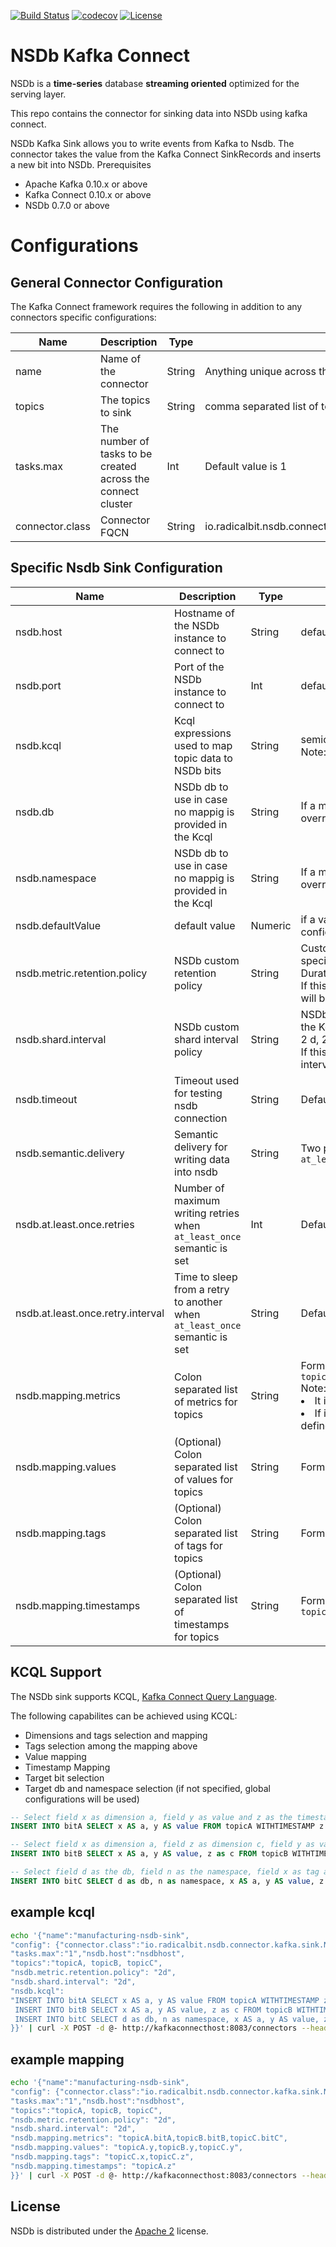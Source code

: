 [![Build Status](https://travis-ci.org/radicalbit/nsdb-kafka-connect.svg)](https://travis-ci.org/radicalbit/nsdb-kafka-connect)
[![codecov](https://codecov.io/github/radicalbit/nsdb-kafka-connect/coverage.svg?branch=master)](https://codecov.io/github/radicalbit/nsdb-kafka-connect?branch=master)
[![License](https://img.shields.io/github/license/radicalbit/nsdb-kafka-connect.svg)](LICENSE)

# NSDb Kafka Connect #

NSDb is a **time-series** database **streaming oriented**
optimized for the serving layer.

This repo contains the connector for sinking data into NSDb using kafka connect.

NSDb Kafka Sink allows you to write events from Kafka to Nsdb.
The connector takes the value from the Kafka Connect SinkRecords and inserts a new bit into NSDb.
Prerequisites

- Apache Kafka 0.10.x or above
- Kafka Connect 0.10.x or above
- NSDb 0.7.0 or above

# Configurations

## General Connector Configuration
The Kafka Connect framework requires the following in addition to any connectors specific configurations:

Name  | Description  | Type  | Value
--|---|---|--
name  |  Name of the connector | String  |  Anything unique across the Connect cluster
topics  | The topics to sink | String | comma separated list of topics used in the connector
tasks.max  | The number of tasks to be created across the connect cluster  | Int | Default value is 1
connector.class  | Connector FQCN  |  String | io.radicalbit.nsdb.connector.kafka.sink.NSDbSinkConnector

## Specific Nsdb Sink Configuration
Name  | Description  | Type  | Value
--|---|---|--
nsdb.host  | Hostname of the NSDb instance to connect to | String | default value is `localhost`
nsdb.port  | Port of the NSDb instance to connect to | Int | default value is `7817`
nsdb.kcql  | Kcql expressions used to map topic data to NSDb bits | String  | semicolon separated Kcql expressions.<br>Note: It's optional whether `nsdb.mapping.metrics` is set.
nsdb.db  | NSDb db to use in case no mappig is provided in the Kcql | String  |  If a mapping is provided in the Kcql this config will be overridden
nsdb.namespace  | NSDb db to use in case no mappig is provided in the Kcql | String  | If a mapping is provided in the Kcql this config will be overridden
nsdb.defaultValue | default value | Numeric | if a value alias is provided in the Kcql expression this config will be ignored
nsdb.metric.retention.policy | NSDb custom retention policy | String | Custom NSDb retention policy applied to the metric specified in the Kcql statements formatted as a Scala Duration (e.g. 2 d, 2d, 2 days).<br>If this configuration is not provided, no retention policy will be applied to the metrics. 
nsdb.shard.interval | NSDb custom shard interval policy | String | NSDb shard interval applied to the metric specified in the Kcql statements formatted as a Scala Duration (e.g. 2 d, 2d, 2 days).<br>If this configuration is not provided, the default shard interval will be applied to the metrics.
nsdb.timeout | Timeout used for testing nsdb connection | String | Default value is `10 seconds`
nsdb.semantic.delivery | Semantic delivery for writing data into nsdb | String | Two possible values: `at_most_once` (Default), `at_least_once`
nsdb.at.least.once.retries | Number of maximum writing retries when `at_least_once` semantic is set | Int | Default value is `10`
nsdb.at.least.once.retry.interval | Time to sleep from a retry to another when `at_least_once` semantic is set | String | Default value is `500 milliseconds`
nsdb.mapping.metrics | Colon separated list of metrics for topics | String | Format: `topicA.metricFieldName,topicB.metricFieldName` <br>Note: <li>It is mutually exclusive with `nsdb.kcql`</li><li>If it is set, `nsdb.db` and `nsdb.namespace` must be defined</li>
nsdb.mapping.values | (Optional) Colon separated list of values for topics | String | Format: `topicA.valueFieldName,topicB.valueFieldName`
nsdb.mapping.tags | (Optional) Colon separated list of tags for topics | String | Format: `topicA.tagFieldName,topicB.tagFieldName`
nsdb.mapping.timestamps | (Optional) Colon separated list of timestamps for topics | String | Format: `topicA.timestampFieldName,topicB.timestampFieldName`

## KCQL Support

The NSDb sink supports KCQL, [Kafka Connect Query Language](https://github.com/Landoop/kafka-connect-query-language).

The following capabilites can be achieved using KCQL:

- Dimensions and tags selection and mapping
- Tags selection among the mapping above
- Value mapping
- Timestamp Mapping
- Target bit selection
- Target db and namespace selection (if not specified, global configurations will be used)

```sql
-- Select field x as dimension a, field y as value and z as the timestamp from topicA to bitA
INSERT INTO bitA SELECT x AS a, y AS value FROM topicA WITHTIMESTAMP z

-- Select field x as dimension a, field z as dimension c, field y as value and the current time as the timestamp from topicB to bitB
INSERT INTO bitB SELECT x AS a, y AS value, z as c FROM topicB WITHTIMESTAMP sys_time()

-- Select field d as the db, field n as the namespace, field x as tag a, field z as tag b, field t as dimension c, field y as value and the current time as the timestamp from topicC to bitC
INSERT INTO bitC SELECT d as db, n as namespace, x AS a, y AS value, z as b, t as c FROM topicC WITHTIMESTAMP sys_time() WITHTAG(a,b)
```

## example kcql
```bash
echo '{"name":"manufacturing-nsdb-sink",
"config": {"connector.class":"io.radicalbit.nsdb.connector.kafka.sink.NSDbSinkConnector",
"tasks.max":"1","nsdb.host":"nsdbhost",
"topics":"topicA, topicB, topicC",
"nsdb.metric.retention.policy": "2d",
"nsdb.shard.interval": "2d",
"nsdb.kcql":
"INSERT INTO bitA SELECT x AS a, y AS value FROM topicA WITHTIMESTAMP z;
 INSERT INTO bitB SELECT x AS a, y AS value, z as c FROM topicB WITHTIMESTAMP sys_time();
 INSERT INTO bitC SELECT d as db, n as namespace, x AS a, y AS value, z as b, t as c FROM topicC WITHTIMESTAMP sys_time() WITHTAG(a,b)"
}}' | curl -X POST -d @- http://kafkaconnecthost:8083/connectors --header "content-Type:application/json"
```
## example mapping
```bash
echo '{"name":"manufacturing-nsdb-sink",
"config": {"connector.class":"io.radicalbit.nsdb.connector.kafka.sink.NSDbSinkConnector",
"tasks.max":"1","nsdb.host":"nsdbhost",
"topics":"topicA, topicB, topicC",
"nsdb.metric.retention.policy": "2d",
"nsdb.shard.interval": "2d",
"nsdb.mapping.metrics": "topicA.bitA,topicB.bitB,topicC.bitC",
"nsdb.mapping.values": "topicA.y,topicB.y,topicC.y",
"nsdb.mapping.tags": "topicC.x,topicC.z",
"nsdb.mapping.timestamps": "topicA.z"
}}' | curl -X POST -d @- http://kafkaconnecthost:8083/connectors --header "content-Type:application/json"
```

## License

NSDb is distributed under the [Apache 2](http://www.apache.org/licenses/LICENSE-2.0) license.